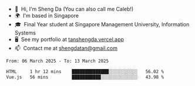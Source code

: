 <!---
tan-sd/tan-sd is a ✨ special ✨ repository because its `README.md` (this file) appears on your GitHub profile.
You can click the Preview link to take a look at your changes.
--->
- 👋  Hi, I'm Sheng Da (You can also call me Caleb!)
- 🌍  I'm based in Singapore
- 🎓  Final Year student at Singapore Management University, Information Systems
- 🖥️  See my portfolio at [tanshengda.vercel.app](https://tanshengda.vercel.app/)
- 📫  Contact me at [shengdatan@gmail.com](mailto:shengdatan@gmail.com)

<!--START_SECTION:waka-->

```txt
From: 06 March 2025 - To: 13 March 2025

HTML     1 hr 12 mins    ██████████████░░░░░░░░░░░   56.02 %
Vue.js   56 mins         ███████████░░░░░░░░░░░░░░   43.98 %
```

<!--END_SECTION:waka-->
